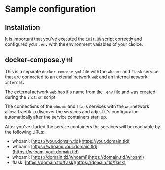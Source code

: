 # Sample configuration

## Installation

It is important that you've executed the `init.sh` script correctly and configured your `.env` with the environment variables of your choice.

## docker-compose.yml

This is a separate `docker-compose.yml` file with the `whoami` and `flask` service that are connected to an external network `web` and an internal network `internal`.

The external network `web` has it's name from the `.env` file and was created during the `init.sh` script.

The connections of the `whoami` and `flask` services with the `web` network allow Traefik to discover the services and adjust it's configuration automatically after the service containers start up.

After you've started the service containers the services will be reachable by the following URLs:

* whoami: [https://your.domain.tld](https://your.domain.tld)
* whoami: [https://whoami.your.domain.tld](https://whoami.your.domain.tld)
* whoami: [https://domain.tld/whoami](https://domain.tld/whoami)
* flask: [https://domain.tld/flask](https://domain.tld/flask)